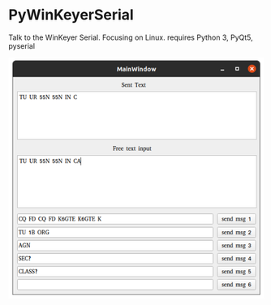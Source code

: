 # PyWinKeyerSerial
Talk to the WinKeyer Serial.
Focusing on Linux.
requires Python 3, PyQt5, pyserial

![It's a screenshot](https://github.com/mbridak/PyWinKeyerSerial/raw/main/pic/WINKEYERSCREEN.png)
